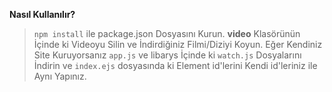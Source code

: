 **Nasıl Kullanılır?**
>`npm install` ile package.json Dosyasını Kurun.
>**video** Klasörünün İçinde ki Videoyu Silin ve İndirdiğiniz Filmi/Diziyi Koyun.
>Eğer Kendiniz Site Kuruyorsanız `app.js` ve libarys İçinde ki `watch.js` Dosyalarını İndirin
>ve `index.ejs` dosyasında ki Element id'lerini Kendi id'leriniz ile Aynı Yapınız. 
